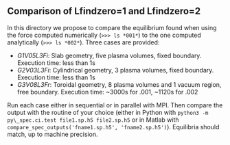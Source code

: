 ## Comparison of Lfindzero=1 and Lfindzero=2

In this directory we propose to compare the equilibrium found when using the force computed numerically (`>>> ls *001*`) to the one computed analytically (`>>> ls *002*`). Three cases are provided:

* *G1V05L3Fi*: Slab geometry, five plasma volumes, fixed boundary. Execution time: less than 1s 
* *G2V03L3Fi*: Cylindrical geometry, 3 plasma volumes, fixed boundary. Execution time: less than 1s 
* *G3V08L3Fr*: Toroidal geometry, 8 plasma volumes and 1 vacuum region, free boundary. Execution time: ~3000s for .001, ~1120s for .002

Run each case either in sequential or in parallel with MPI. Then compare the output with the routine of your choice (either in Python with `python3 -m py\_spec.ci.test file1.sp.h5 file2.sp.h5` or in Matlab with `compare_spec_outputs('fname1.sp.h5', 'fname2.sp.h5')`). Equilibria should match, up to machine precision.



